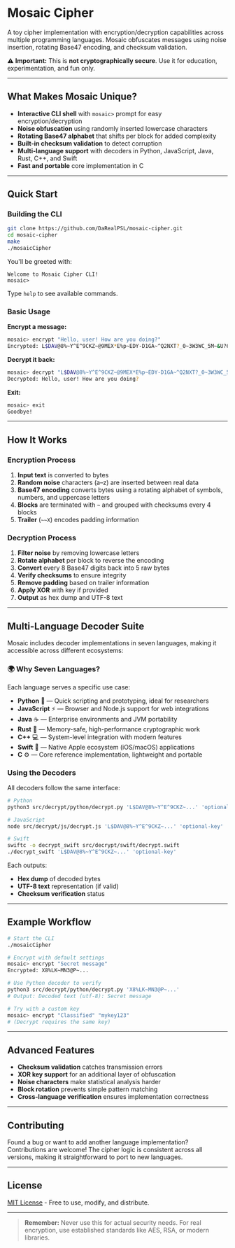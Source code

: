 # Mosaic Cipher

A toy cipher implementation with encryption/decryption capabilities across multiple programming languages. Mosaic obfuscates messages using noise insertion, rotating Base47 encoding, and checksum validation.

⚠️ **Important:** This is **not cryptographically secure**. Use it for education, experimentation, and fun only.

---

## What Makes Mosaic Unique?

- **Interactive CLI shell** with `mosaic>` prompt for easy encryption/decryption
- **Noise obfuscation** using randomly inserted lowercase characters
- **Rotating Base47 alphabet** that shifts per block for added complexity
- **Built-in checksum validation** to detect corruption
- **Multi-language support** with decoders in Python, JavaScript, Java, Rust, C++, and Swift
- **Fast and portable** core implementation in C

---

## Quick Start

### Building the CLI

```bash
git clone https://github.com/DaRealPSL/mosaic-cipher.git
cd mosaic-cipher
make
./mosaicCipher
```

You'll be greeted with:

```
Welcome to Mosaic Cipher CLI!
mosaic>
```

Type `help` to see available commands.

### Basic Usage

**Encrypt a message:**
```bash
mosaic> encrypt "Hello, user! How are you doing?"
Encrypted: L$DAV@8%~Y^E^9CKZ~@9MEX*E%p~EDY-D1GA~^Q2NXT?_0~3W3WC_5M~&U?6$WCJ~~~E
```

**Decrypt it back:**
```bash
mosaic> decrypt "L$DAV@8%~Y^E^9CKZ~@9MEX*E%p~EDY-D1GA~^Q2NXT?_0~3W3WC_5M~&U?6$WCJ~~~E"
Decrypted: Hello, user! How are you doing?
```

**Exit:**
```bash
mosaic> exit
Goodbye!
```

---

## How It Works

### Encryption Process

1. **Input text** is converted to bytes
2. **Random noise** characters (a–z) are inserted between real data
3. **Base47 encoding** converts bytes using a rotating alphabet of symbols, numbers, and uppercase letters
4. **Blocks** are terminated with `~` and grouped with checksums every 4 blocks
5. **Trailer** (`~~X`) encodes padding information

### Decryption Process

1. **Filter noise** by removing lowercase letters
2. **Rotate alphabet** per block to reverse the encoding
3. **Convert** every 8 Base47 digits back into 5 raw bytes
4. **Verify checksums** to ensure integrity
5. **Remove padding** based on trailer information
6. **Apply XOR** with key if provided
7. **Output** as hex dump and UTF-8 text

---

## Multi-Language Decoder Suite

Mosaic includes decoder implementations in seven languages, making it accessible across different ecosystems:

### 🌍 Why Seven Languages?

Each language serves a specific use case:

- **Python** 🐍 — Quick scripting and prototyping, ideal for researchers
- **JavaScript** ⚡ — Browser and Node.js support for web integrations
- **Java** ☕ — Enterprise environments and JVM portability
- **Rust** 🦀 — Memory-safe, high-performance cryptographic work
- **C++** 💻 — System-level integration with modern features
- **Swift** 🍏 — Native Apple ecosystem (iOS/macOS) applications
- **C** ⚙️ — Core reference implementation, lightweight and portable

### Using the Decoders

All decoders follow the same interface:

```bash
# Python
python3 src/decrypt/python/decrypt.py 'L$DAV@8%~Y^E^9CKZ~...' 'optional-key'

# JavaScript
node src/decrypt/js/decrypt.js 'L$DAV@8%~Y^E^9CKZ~...' 'optional-key'

# Swift
swiftc -o decrypt_swift src/decrypt/swift/decrypt.swift
./decrypt_swift 'L$DAV@8%~Y^E^9CKZ~...' 'optional-key'
```

Each outputs:
- **Hex dump** of decoded bytes
- **UTF-8 text** representation (if valid)
- **Checksum verification** status

---

## Example Workflow

```bash
# Start the CLI
./mosaicCipher

# Encrypt with default settings
mosaic> encrypt "Secret message"
Encrypted: X8%LK~MN3@P~...

# Use Python decoder to verify
python3 src/decrypt/python/decrypt.py 'X8%LK~MN3@P~...'
# Output: Decoded text (utf-8): Secret message

# Try with a custom key
mosaic> encrypt "Classified" "mykey123"
# (Decrypt requires the same key)
```

---

## Advanced Features

- **Checksum validation** catches transmission errors
- **XOR key support** for an additional layer of obfuscation
- **Noise characters** make statistical analysis harder
- **Block rotation** prevents simple pattern matching
- **Cross-language verification** ensures implementation correctness

---

## Contributing

Found a bug or want to add another language implementation? Contributions are welcome! The cipher logic is consistent across all versions, making it straightforward to port to new languages.

---

## License

[MIT License](https://github.com/DaRealPSL/mosaic-cipher/blob/main/LICENSE) - Free to use, modify, and distribute.

---

> **Remember:** Never use this for actual security needs. For real encryption, use established standards like AES, RSA, or modern libraries.
